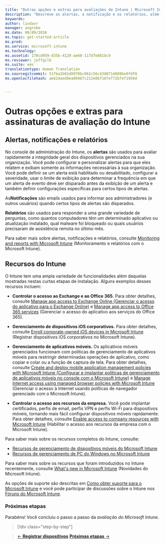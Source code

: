 ```yaml
---
title: "Outras opções e extras para avaliações do Intune | Microsoft Intune"
description: "Descreve os alertas, a notificação e os relatórios, além das funcionalidades gerais do Intune sobre as quais você precisa saber ao se inscrever para uma avaliação gratuita de 30 dias do Intune"
keywords: 
author: lindavr
manager: angrobe
ms.date: 08/09/2016
ms.topic: get-started-article
ms.prod: 
ms.service: microsoft-intune
ms.technology: 
ms.assetid: 170cd959-d35b-4129-ae60-117d7e881bc9
ms.reviewer: jeffgilb
ms.suite: ems
translationtype: Human Translation
ms.sourcegitcommit: 51fba2b01d8978bc062c50c4388714609be0fdf0
ms.openlocfilehash: ae624aed9ea09467c212e0bf16fef72bfef1956d


---
```


# Outras opções e extras para assinaturas de avaliação do Intune

## Alertas, notificações e relatórios
No console de administração do Intune, os **alertas** são usados para avaliar rapidamente a integridade geral dos dispositivos gerenciados na sua organização. Você pode configurar e personalizar alertas para que eles relatem e exibam somente as informações necessárias à sua organização. Você pode definir se um alerta está habilitado ou desabilitado, configurar a severidade, usar o limite de exibição para determinar a frequência em que um alerta de evento deve ser disparado antes da exibição de um alerta e também definir configurações específicas para certos tipos de alertas.

As**Notificações** são emails usados para informar aos administradores (e outros usuários) quando certos tipos de alertas são disparados.

**Relatórios** são usados para responder a uma grande variedade de perguntas, como quantos computadores têm um determinado aplicativo ou atualização instalado, qual malware foi bloqueado ou quais usuários precisaram de assistência remota no último mês.

Para saber mais sobre alertas, notificações e relatórios, consulte [Monitoring and reports with Microsoft Intune](/Intune/Deploy-Use/monitoring-and-reports-with-microsoft-intune) (Monitoramento e relatórios com o Microsoft Intune).

## Recursos do Intune
O Intune tem uma ampla variedade de funcionalidades além daquelas mostradas nestas curtas etapas de instalação. Alguns exemplos desses recursos incluem:

-   **Controlar o acesso ao Exchange e ao Office 365.** Para obter detalhes, consulte [Manage app access to Exchange Online (Gerenciar o acesso do aplicativo para o Exchange Online)](https://technet.microsoft.com/library/dn705841.aspx) e [Manage app access to Office 365 services](https://technet.microsoft.com/library/dn818907.aspx) (Gerenciar o acesso do aplicativo aos serviços do Office 365).

-   **Gerenciamento de dispositivos iOS corporativos.** Para obter detalhes, consulte [Enroll corporate-owned iOS devices in Microsoft Intune](/Intune/Deploy-Use/enroll-corporate-owned-ios-devices-in-microsoft-intune) (Registrar dispositivos iOS corporativos no Microsoft Intune).

-   **Gerenciamento de aplicativos móveis.** Os aplicativos móveis gerenciados funcionam com políticas de gerenciamento de aplicativos móveis para restringir determinadas operações de aplicativo, como copiar e colar ou a função de captura de tela. Para obter detalhes, consulte [Create and deploy mobile application management policies with Microsoft Intune (Configurar e implantar políticas de gerenciamento de aplicativos móveis no console com o Microsoft Intune)](/Intune/Deploy-Use/create-and-deploy-mobile-app-management-policies-with-microsoft-intune) e [Manage Internet access using managed browser policies with Microsoft Intune](/Intune/Deploy-Use/manage-internet-access-using-managed-browser-policies) (Gerenciar o acesso à Internet usando políticas de navegador gerenciado com o Microsoft Intune).

-   **Controlar o acesso aos recursos da empresa.** Você pode implantar certificados, perfis de email, perfis VPN e perfis Wi-Fi para dispositivos móveis, tornando mais fácil configurar dispositivos móveis rapidamente. Para obter detalhes, consulte [Enable access to company resources with Microsoft Intune](/Intune/Deploy-Use/enable-access-to-company-resources-with-microsoft-intune) (Habilitar o acesso aos recursos da empresa com o Microsoft Intune).

Para saber mais sobre os recursos completos do Intune, consulte:
- [Recursos de gerenciamento de dispositivos móveis do Microsoft Intune](/intune/get-started/mobile-device-management-capabilities-in-microsoft-intune)
- [Recursos de gerenciamento de PC do Windows no Microsoft Intune](/intune/get-started/windows-pc-management-capabilities-in-microsoft-intune)

Para saber mais sobre os recursos que foram introduzidos no Intune recentemente, consulte [What's new in Microsoft Intune](/Intune/Deploy-Use/whats-new-in-microsoft-intune) (Novidades do Microsoft Intune).

As opções de suporte são descritas em [Como obter suporte para o Microsoft Intune](/Intune/Troubleshoot/how-to-get-support-for-microsoft-intune) e você pode participar de discussões sobre o Intune nos [Fóruns do Microsoft Intune](https://social.technet.microsoft.com/Forums/en-US/home?forum=microsoftintuneprod).

### Próximas etapas
Parabéns! Você concluiu o passo a passo da *avaliação do Microsoft Intune*.

>[!div class="step-by-step"]

>[&larr; **Registrar dispositivos**](.\get-started-with-a-30-day-trial-of-microsoft-intune-step-5.md)     [**Próximas etapas** &rarr;](.\get-started-with-a-30-day-trial-of-microsoft-intune-step-7.md)  



<!--HONumber=Aug16_HO2-->


